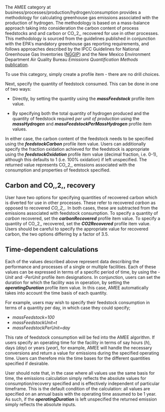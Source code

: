 The AMEE category at business/processes/production/hydrogen/consumption
provides a methodology for calculating greenhouse gas emissions
associated with the production of hydrogen. The methodology is based on
a mass-balance approach taking into consideration the carbon content of
process feedstocks and and carbon or CO,,2,, recovered for use in other
processes. This methodology is sourced from the guidelines published in
conjunction with the EPA's mandatory greenhouse gas reporting
requirements, and follows approaches described by the IPCC Guidelines
for National Greenhouse Gas Inventories
([NGGIP](http://www.ipcc-nggip.iges.or.jp/public/2006gl/vol3.html)) and
the New Mexico Environment Department Air Quality Bureau *Emissions
Quantification Methods*
[publication](http://www.nmenv.state.nm.us/aqb/ghg/documents/NM_GHGEI_quantif_proced2008.pdf).

To use this category, simply create a profile item - there are no drill
choices.

Next, specify the quantity of feedstock consumed. This can be done in
one of two ways:

  - Directly, by setting the quantity using the ***massFeedstock***
    profile item value.

<!-- end list -->

  - By specifying both the total quantity of hydrogen produced and the
    quantity of feedstock required *per unit of production* using the
    ***massHydrogen*** and ***massFeedstockPerMassHydrogen*** profile
    item values.

In either case, the carbon content of the feedstock needs to be
specified using the ***feedstockCarbon*** profile item value. Users can
additionally specify the fraction oxidation achieved for the feedstock
is appropriate using the ***feedstockOxidation*** profile item value
(decimal fraction, i.e. 0-1), although this defaults to 1 (i.e. 100%
oxidation) if left unspecified. The returned value represents CO,,2,,
emissions associated with the consumption and properties of feedstock
specified.

## Carbon and CO,,2,, recovery

User have two options for specifying quantities of recovered carbon
which is diverted for use in other processes. These refer to recovered
*carbon* as opposed to recovered *CO,,2,,*. In both cases, these are
subtracted from the emissions associated with feedstock consumption. To
specify a quantity of *carbon* recovered, set the ***carbonRecovered***
profile item value. To specify a quantity of CO,,2,, recovered, set the
***CO2Recovered*** profile item value. Users should be careful to
specify the appropriate value for recovered carbon, the two options
differing by a factor of 3.5.

## Time-dependent calculations

Each of the values described above represent data describing the
performance and processes of a single or multiple facilities. Each of
these values can be expressed in terms of a specific period of time, by
using the *-Unit* and *-PerUnit* profile item designations. In
conjunction, users can set the duration for which the facility was in
operation, by setting the ***operatingDuration*** profile item value. In
this case, AMEE automatically takes into account the time basis of each
quantity.

For example, users may wish to specify their feedstock consumption in
terms of a quantity per day, in which case they could specify;

  - *massFeedstock=100*
  - *massFeedstockUnit=t*
  - *massFeedstockPerUnit=day*

This rate of feedstock consumption will be fed into the AMEE algorithm.
If users specify an operating time for the facility in terms of say
hours (*h*), days (*day*) or years (*year*), for example, AMEE will
handle the necessary conversions and return a value for emissions during
the specified operating time. Users can therefore mix the time bases for
the different quantities specified if desirable.

User should note that, in the case where all values use the same basis
for time, the emissions calculation simply reflects the absolute values
for consumption/recovery specified and is effectively independent of
particular timeframe. This is the default condition of the calculation:
all values are specified on an annual basis with the operating time
assumed to be 1 year. As such, if the ***operatingDuration*** is left
unspecified the returned emission simply reflects the absolute inputs.
